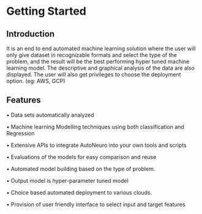 # Getting Started

## Introduction 

It is an end to end automated machine learning solution where the user will only give dataset in recognizable formats and select the type of the problem, and the result will be the best performing hyper tuned machine learning model. The descriptive and graphical analysis of the data are also displayed. The user will also get privileges to choose the deployment option. (eg: AWS, GCP)


## Features 

•	Data sets automatically analyzed

•	Machine learning Modelling techniques using both classification and Regression

•	Extensive APIs to integrate AutoNeuro into your own tools and scripts

•	Evaluations of the models  for easy comparison and reuse

•	Automated model building based on the type of problem.

•	Output model is hyper-parameter tuned model 

•	Choice based automated deployment to various clouds.

•	Provision of user friendly interface to select input and target features 
